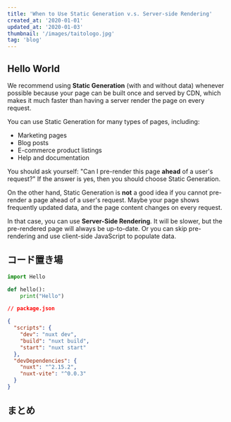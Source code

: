 ```yaml
---
title: 'When to Use Static Generation v.s. Server-side Rendering'
created_at: '2020-01-01'
updated_at: '2020-01-03'
thumbnail: '/images/taitologo.jpg'
tag: 'blog'
---
```


## Hello World

We recommend using **Static Generation** (with and without data) whenever possible because your page can be built once and served by CDN, which makes it much faster than having a server render the page on every request.

You can use Static Generation for many types of pages, including:

- Marketing pages
- Blog posts
- E-commerce product listings
- Help and documentation

You should ask yourself: "Can I pre-render this page **ahead** of a user's request?" If the answer is yes, then you should choose Static Generation.

On the other hand, Static Generation is **not** a good idea if you cannot pre-render a page ahead of a user's request. Maybe your page shows frequently updated data, and the page content changes on every request.

In that case, you can use **Server-Side Rendering**. It will be slower, but the pre-rendered page will always be up-to-date. Or you can skip pre-rendering and use client-side JavaScript to populate data.

## コード置き場

```Python
import Hello

def hello():
    print("Hello")
```

```json
// package.json

{
  "scripts": {
    "dev": "nuxt dev",
    "build": "nuxt build",
    "start": "nuxt start"
  },
  "devDependencies": {
    "nuxt": "^2.15.2",
    "nuxt-vite": "^0.0.3"
  }
}
```

## まとめ